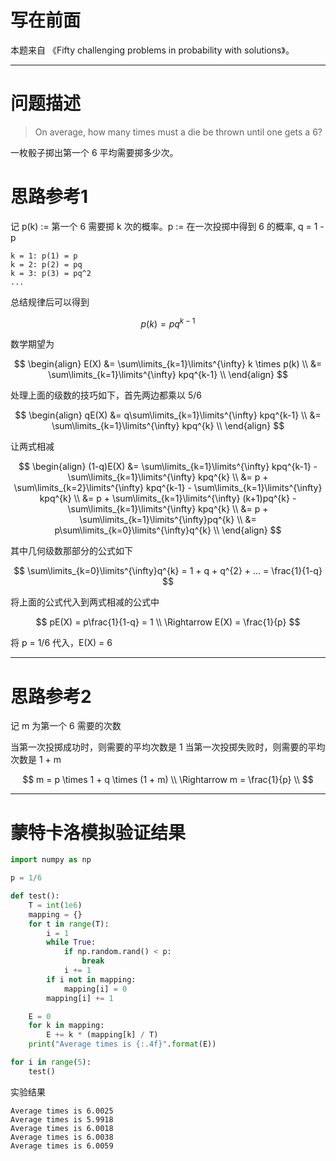 # 写在前面

本题来自 《Fifty challenging problems in probability with solutions》。

---

# 问题描述

>On average, how many times must a die be thrown until one gets a 6?

一枚骰子掷出第一个 6 平均需要掷多少次。

# 思路参考1

记 p(k) := 第一个 6 需要掷 k 次的概率。p := 在一次投掷中得到 6 的概率, q = 1 - p

```plain
k = 1: p(1) = p
k = 2: p(2) = pq
k = 3: p(3) = pq^2
...
```

总结规律后可以得到

$$
p(k) = pq^{k-1}
$$

数学期望为

$$
\begin{align}
E(X) &= \sum\limits_{k=1}\limits^{\infty} k \times p(k) \\
&= \sum\limits_{k=1}\limits^{\infty} kpq^{k-1} \\
\end{align} 
$$

处理上面的级数的技巧如下，首先两边都乘以 5/6

$$
\begin{align}
qE(X) &= q\sum\limits_{k=1}\limits^{\infty} kpq^{k-1} \\
&= \sum\limits_{k=1}\limits^{\infty} kpq^{k} \\
\end{align} 
$$

让两式相减

$$
\begin{align}
(1-q)E(X) &= \sum\limits_{k=1}\limits^{\infty} kpq^{k-1} - \sum\limits_{k=1}\limits^{\infty} kpq^{k} \\
&= p + \sum\limits_{k=2}\limits^{\infty} kpq^{k-1} - \sum\limits_{k=1}\limits^{\infty} kpq^{k} \\
&= p + \sum\limits_{k=1}\limits^{\infty} (k+1)pq^{k} - \sum\limits_{k=1}\limits^{\infty} kpq^{k} \\
&= p + \sum\limits_{k=1}\limits^{\infty}pq^{k} \\
&= p\sum\limits_{k=0}\limits^{\infty}q^{k} \\
\end{align} 
$$

其中几何级数那部分的公式如下

$$
\sum\limits_{k=0}\limits^{\infty}q^{k} = 1 + q + q^{2} + ... = \frac{1}{1-q}
$$

将上面的公式代入到两式相减的公式中

$$
pE(X) = p\frac{1}{1-q} = 1 \\
\Rightarrow E(X) = \frac{1}{p}
$$

将 p = 1/6 代入，E(X) = 6

---

# 思路参考2

记 m 为第一个 6 需要的次数

当第一次投掷成功时，则需要的平均次数是 1
当第一次投掷失败时，则需要的平均次数是 1 + m

$$
m = p \times 1 + q \times (1 + m) \\
\Rightarrow m = \frac{1}{p} \\
$$

---

# 蒙特卡洛模拟验证结果

```python
import numpy as np

p = 1/6

def test():
    T = int(1e6)
    mapping = {}
    for t in range(T):
        i = 1
        while True:
            if np.random.rand() < p:
                break
            i += 1
        if i not in mapping:
            mapping[i] = 0
        mapping[i] += 1

    E = 0
    for k in mapping:
        E += k * (mapping[k] / T)
    print("Average times is {:.4f}".format(E))

for i in range(5):
    test()
```

实验结果

```plain
Average times is 6.0025
Average times is 5.9918
Average times is 6.0018
Average times is 6.0038
Average times is 6.0059
```
